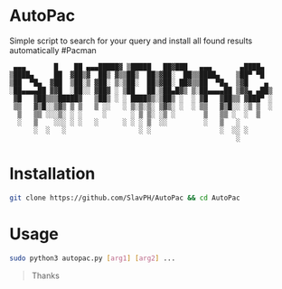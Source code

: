 # AutoPac
Simple script to search for your query and install all found results automatically #Pacman

```
 ▄▄▄       █    ██ ▄▄▄█████▓ ▒█████   ██▓███   ▄▄▄       ▄████▄  
▒████▄     ██  ▓██▒▓  ██▒ ▓▒▒██▒  ██▒▓██░  ██▒▒████▄    ▒██▀ ▀█  
▒██  ▀█▄  ▓██  ▒██░▒ ▓██░ ▒░▒██░  ██▒▓██░ ██▓▒▒██  ▀█▄  ▒▓█    ▄ 
░██▄▄▄▄██ ▓▓█  ░██░░ ▓██▓ ░ ▒██   ██░▒██▄█▓▒ ▒░██▄▄▄▄██ ▒▓▓▄ ▄██▒
 ▓█   ▓██▒▒▒█████▓   ▒██▒ ░ ░ ████▓▒░▒██▒ ░  ░ ▓█   ▓██▒▒ ▓███▀ ░
 ▒▒   ▓▒█░░▒▓▒ ▒ ▒   ▒ ░░   ░ ▒░▒░▒░ ▒▓▒░ ░  ░ ▒▒   ▓▒█░░ ░▒ ▒  ░
  ▒   ▒▒ ░░░▒░ ░ ░     ░      ░ ▒ ▒░ ░▒ ░       ▒   ▒▒ ░  ░  ▒   
  ░   ▒    ░░░ ░ ░   ░      ░ ░ ░ ▒  ░░         ░   ▒   ░        
      ░  ░   ░                  ░ ░                 ░  ░░ ░      
                                                        ░        
```


# Installation
```bash
git clone https://github.com/SlavPH/AutoPac && cd AutoPac
```

# Usage
```bash
sudo python3 autopac.py [arg1] [arg2] ...
```

>Thanks

